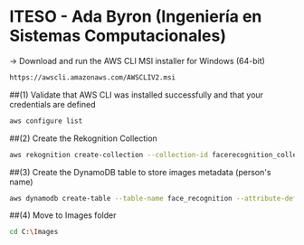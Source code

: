 # ITESO - Ada Byron (Ingeniería en Sistemas Computacionales)

→ Download and run the AWS CLI MSI installer for Windows (64-bit)
```bash
https://awscli.amazonaws.com/AWSCLIV2.msi
```

##(1) Validate that AWS CLI was installed successfully and that your credentials are defined 
```bash
aws configure list
```

##(2) Create the Rekognition Collection
```bash
aws rekognition create-collection --collection-id facerecognition_collection --region us-east-1
```

##(3) Create the DynamoDB table to store images metadata (person's name)
```bash
aws dynamodb create-table --table-name face_recognition --attribute-definitions AttributeName=RekognitionId,AttributeType=S --key-schema AttributeName=RekognitionId,KeyType=HASH --provisioned-throughput ReadCapacityUnits=1,WriteCapacityUnits=1 --region us-east-1
```

##(4) Move to Images folder
```bash
cd C:\Images
```

